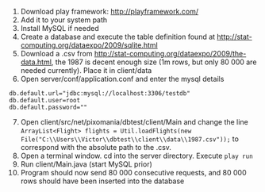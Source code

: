 1. Download play framework: http://playframework.com/
2. Add it to your system path
3. Install MySQL if needed
4. Create a database and execute the table definition found at http://stat-computing.org/dataexpo/2009/sqlite.html
5. Download a .csv from http://stat-computing.org/dataexpo/2009/the-data.html, the 1987 is decent enough size
(1m rows, but only 80 000 are needed currently). Place it in client/data
6. Open server/conf/application.conf and enter the mysql details
```
db.default.url="jdbc:mysql://localhost:3306/testdb"
db.default.user=root
db.default.password=""
```
7. Open client/src/net/pixomania/dbtest/client/Main and change the line
```ArrayList<Flight> flights = Util.loadFlights(new File("C:\\Users\\Victor\\dbtest\\client\\data\\1987.csv"));```
to correspond with the absolute path to the .csv.
8. Open a terminal window. cd into the server directory. Execute ```play run```
9. Run client/Main.java (start MySQL prior)
10. Program should now send 80 000 consecutive requests, and 80 000 rows should have been inserted into the database
